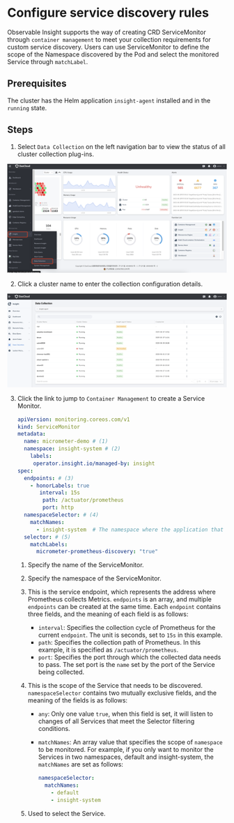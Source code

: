 # Configure service discovery rules

Observable Insight supports the way of creating CRD ServiceMonitor through `container management` to meet your collection requirements for custom service discovery.
Users can use ServiceMonitor to define the scope of the Namespace discovered by the Pod and select the monitored Service through `matchLabel`.

## Prerequisites

The cluster has the Helm application `insight-agent` installed and in the `running` state.

## Steps

1. Select `Data Collection` on the left navigation bar to view the status of all cluster collection plug-ins.

  ![Data Collection](../../images/collectmanage01.png)

2. Click a cluster name to enter the collection configuration details.

  ![Data Collection](../../images/collectmanage02.png)

3. Click the link to jump to `Container Management` to create a Service Monitor.

    ```yaml
    apiVersion: monitoring.coreos.com/v1
    kind: ServiceMonitor
    metadata:
      name: micrometer-demo # (1)
      namespace: insight-system # (2)
        labels: 
         operator.insight.io/managed-by: insight
    spec:
      endpoints: # (3)
        - honorLabels: true
           interval: 15s
            path: /actuator/prometheus
            port: http
      namespaceSelector: # (4)
        matchNames:
          - insight-system  # The namespace where the application that needs to expose metrics is located.
      selector: # (5)
        matchLabels:
          micrometer-prometheus-discovery: "true"
    ```
    1. Specify the name of the ServiceMonitor.
    2. Specify the namespace of the ServiceMonitor.
    3. This is the service endpoint, which represents the address where Prometheus collects Metrics.
       `endpoints` is an array, and multiple `endpoints` can be created at the same time.
       Each `endpoint` contains three fields, and the meaning of each field is as follows:

        - `interval`: Specifies the collection cycle of Prometheus for the current `endpoint`.
          The unit is seconds, set to `15s` in this example.
        - `path`: Specifies the collection path of Prometheus.
          In this example, it is specified as `/actuator/prometheus`.
        - `port`: Specifies the port through which the collected data needs to pass.
          The set port is the `name` set by the port of the Service being collected.

    4. This is the scope of the Service that needs to be discovered.
       `namespaceSelector` contains two mutually exclusive fields, and the meaning of the fields is as follows:

        - `any`: Only one value `true`, when this field is set, it will listen to changes
          of all Services that meet the Selector filtering conditions.
        - `matchNames`: An array value that specifies the scope of `namespace` to be monitored.
          For example, if you only want to monitor the Services in two namespaces, default and
          insight-system, the `matchNames` are set as follows:

            ```yaml
            namespaceSelector:
              matchNames:
                - default
                - insight-system
            ```

    5. Used to select the Service.
